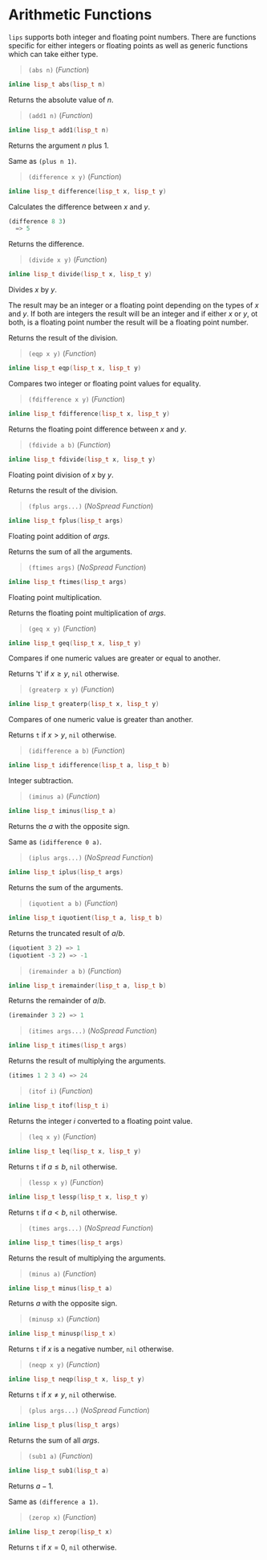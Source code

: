 # Arithmetic Functions

`lips` supports both integer and floating point numbers. There are
functions specific for either integers or floating points as well as
generic functions which can take either type.

> `(abs n)` (_Function_)

```cpp
inline lisp_t abs(lisp_t n)
```

Returns the absolute value of _n_.

> `(add1 n)` (_Function_)

```cpp
inline lisp_t add1(lisp_t n)
```

Returns the argument _n_ plus 1.

Same as `(plus n 1)`.

> `(difference x y)` (_Function_)

```cpp
inline lisp_t difference(lisp_t x, lisp_t y)
```

Calculates the difference between _x_ and _y_.

```lisp
(difference 8 3)
  => 5
```

Returns the difference.

> `(divide x y)` (_Function_)

```cpp
inline lisp_t divide(lisp_t x, lisp_t y)
```

Divides _x_ by _y_.

The result may be an integer or a floating point depending on the types of
_x_ and _y_. If both are integers the result will be an integer and if
either _x_ or _y_, ot both, is a floating point number the result will be a
floating point number.

Returns the result of the division.

> `(eqp x y)` (_Function_)

```cpp
inline lisp_t eqp(lisp_t x, lisp_t y)
```

Compares two integer or floating point values for equality.

> `(fdifference x y)` (_Function_)

```cpp
inline lisp_t fdifference(lisp_t x, lisp_t y)
```

Returns the floating point difference between _x_ and _y_.

> `(fdivide a b)` (_Function_)

```cpp
inline lisp_t fdivide(lisp_t x, lisp_t y)
```

Floating point division of _x_ by _y_.

Returns the result of the division.

> `(fplus args...)` (_NoSpread Function_)

```cpp
inline lisp_t fplus(lisp_t args)
```

Floating point addition of _args_.

Returns the sum of all the arguments.

> `(ftimes args)` (_NoSpread Function_)

```cpp
inline lisp_t ftimes(lisp_t args)
```

Floating point multiplication.

Returns the floating point multiplication of _args_.

> `(geq x y)` (_Function_)

```cpp
inline lisp_t geq(lisp_t x, lisp_t y)
```

Compares if one numeric values are greater or equal to another.

Returns 't' if $x \ge y$, `nil` otherwise.

> `(greaterp x y)` (_Function_)

```cpp
inline lisp_t greaterp(lisp_t x, lisp_t y)
```

Compares of one numeric value is greater than another.

Returns `t` if $x > y$, `nil` otherwise.

> `(idifference a b)` (_Function_)

```cpp
inline lisp_t idifference(lisp_t a, lisp_t b)
```

Integer subtraction.

> `(iminus a)` (_Function_)

```cpp
inline lisp_t iminus(lisp_t a)
```

Returns the _a_ with the opposite sign.

Same as `(idifference 0 a)`.

> `(iplus args...)` (_NoSpread Function_)

```cpp
inline lisp_t iplus(lisp_t args)
```

Returns the sum of the arguments.

> `(iquotient a b)` (_Function_)

```cpp
inline lisp_t iquotient(lisp_t a, lisp_t b)
```

Returns the truncated result of $a / b$.

```lisp
(iquotient 3 2) => 1
(iquotient -3 2) => -1
```

> `(iremainder a b)` (_Function_)

```cpp
inline lisp_t iremainder(lisp_t a, lisp_t b)
```

Returns the remainder of $a / b$.

```lisp
(iremainder 3 2) => 1
```

> `(itimes args...)` (_NoSpread Function_)

```cpp
inline lisp_t itimes(lisp_t args)
```

Returns the result of multiplying the arguments.

```lisp
(itimes 1 2 3 4) => 24
```

> `(itof i)` (_Function_)

```cpp
inline lisp_t itof(lisp_t i)
```

Returns the integer _i_ converted to a floating point value.

> `(leq x y)` (_Function_)

```cpp
inline lisp_t leq(lisp_t x, lisp_t y)
```

Returns `t` if $a \le b$, `nil` otherwise.

> `(lessp x y)` (_Function_)

```cpp
inline lisp_t lessp(lisp_t x, lisp_t y)
```

Returns `t` if $a < b$, `nil` otherwise.

> `(times args...)` (_NoSpread Function_)

```cpp
inline lisp_t times(lisp_t args)
```

Returns the result of multiplying the arguments.

> `(minus a)` (_Function_)

```cpp
inline lisp_t minus(lisp_t a)
```

Returns _a_ with the opposite sign.

> `(minusp x)` (_Function_)

```cpp
inline lisp_t minusp(lisp_t x)
```

Returns `t` if _x_ is a negative number, `nil` otherwise.

> `(neqp x y)` (_Function_)

```cpp
inline lisp_t neqp(lisp_t x, lisp_t y)
```

Returns `t` if $x \neq y$, `nil` otherwise.

> `(plus args...)` (_NoSpread Function_)

```cpp
inline lisp_t plus(lisp_t args)
```

Returns the sum of all _args_.

> `(sub1 a)` (_Function_)

```cpp
inline lisp_t sub1(lisp_t a)
```

Returns $a - 1$.

Same as `(difference a 1)`.

> `(zerop x)` (_Function_)

```cpp
inline lisp_t zerop(lisp_t x)
```

Returns `t` if $x = 0$, `nil` otherwise.
